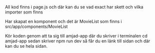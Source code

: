 All kod finns i page.js och där kan du se vad exact har skett och vilka importer som finns

Har skapat en komponent och det är MovieList som finns i src/app/components/MovieList

Kör koden genom att ta sig till amjad-app där du skriver i terminalen cd amjad-app sedan skriver npm run dev så får du en länk till sidan och där kan du se hela sidan. 
